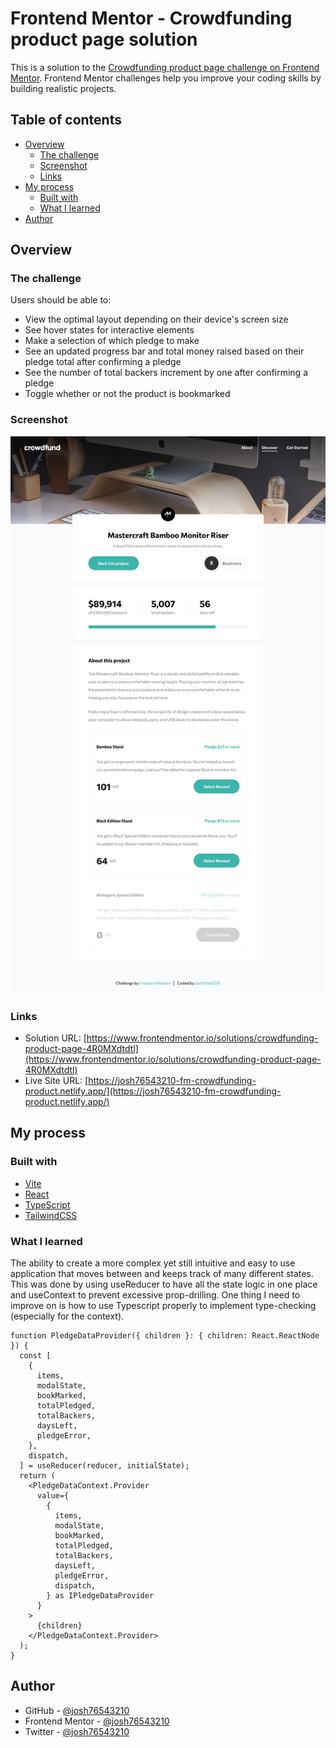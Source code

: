 # Frontend Mentor - Crowdfunding product page solution

This is a solution to the [Crowdfunding product page challenge on Frontend Mentor](https://www.frontendmentor.io/challenges/crowdfunding-product-page-7uvcZe7ZR). Frontend Mentor challenges help you improve your coding skills by building realistic projects.

## Table of contents

- [Overview](#overview)
  - [The challenge](#the-challenge)
  - [Screenshot](#screenshot)
  - [Links](#links)
- [My process](#my-process)
  - [Built with](#built-with)
  - [What I learned](#what-i-learned)
- [Author](#author)

## Overview

### The challenge

Users should be able to:

- View the optimal layout depending on their device's screen size
- See hover states for interactive elements
- Make a selection of which pledge to make
- See an updated progress bar and total money raised based on their pledge total after confirming a pledge
- See the number of total backers increment by one after confirming a pledge
- Toggle whether or not the product is bookmarked

### Screenshot

![](./screenshot.png)

### Links

- Solution URL: [https://www.frontendmentor.io/solutions/crowdfunding-product-page-4R0MXdtdtl](https://www.frontendmentor.io/solutions/crowdfunding-product-page-4R0MXdtdtl)
- Live Site URL: [https://josh76543210-fm-crowdfunding-product.netlify.app/](https://josh76543210-fm-crowdfunding-product.netlify.app/)

## My process

### Built with

- [Vite](https://vitejs.dev/)
- [React](https://reactjs.org/)
- [TypeScript](https://www.typescriptlang.org/)
- [TailwindCSS](https://tailwindcss.com/)

### What I learned

The ability to create a more complex yet still intuitive and easy to use application that moves between and keeps track of many different states. This was done by using useReducer to have all the state logic in one place and useContext to prevent excessive prop-drilling. One thing I need to improve on is how to use Typescript properly to implement type-checking (especially for the context).

```tsx
function PledgeDataProvider({ children }: { children: React.ReactNode }) {
  const [
    {
      items,
      modalState,
      bookMarked,
      totalPledged,
      totalBackers,
      daysLeft,
      pledgeError,
    },
    dispatch,
  ] = useReducer(reducer, initialState);
  return (
    <PledgeDataContext.Provider
      value={
        {
          items,
          modalState,
          bookMarked,
          totalPledged,
          totalBackers,
          daysLeft,
          pledgeError,
          dispatch,
        } as IPledgeDataProvider
      }
    >
      {children}
    </PledgeDataContext.Provider>
  );
}
```

## Author

- GitHub - [@josh76543210](https://github.com/josh76543210)
- Frontend Mentor - [@josh76543210](https://www.frontendmentor.io/profile/josh76543210)
- Twitter - [@josh76543210](https://www.twitter.com/josh76543210)
